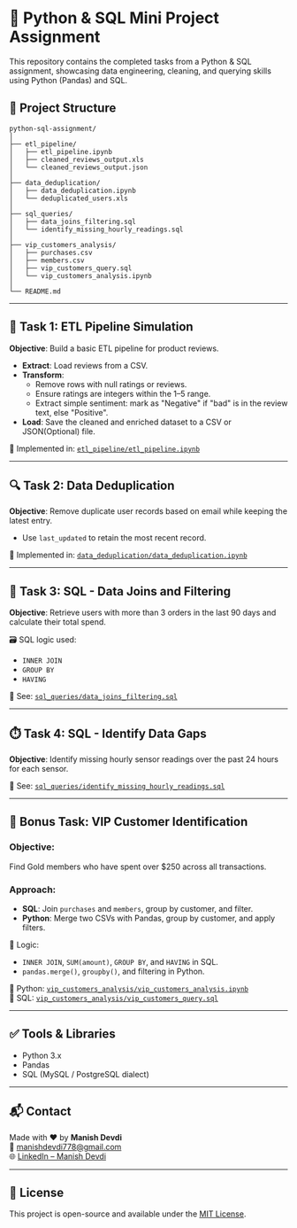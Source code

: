# 🐍 Python & SQL Mini Project Assignment

This repository contains the completed tasks from a Python & SQL assignment, showcasing data engineering, cleaning, and querying skills using Python (Pandas) and SQL.

## 📁 Project Structure
```
python-sql-assignment/
│
├── etl_pipeline/
│   ├── etl_pipeline.ipynb
│   ├── cleaned_reviews_output.xls
│   └── cleaned_reviews_output.json
│
├── data_deduplication/
│   ├── data_deduplication.ipynb
│   └── deduplicated_users.xls
│
├── sql_queries/
│   ├── data_joins_filtering.sql
│   └── identify_missing_hourly_readings.sql
│
├── vip_customers_analysis/
│   ├── purchases.csv
│   ├── members.csv
│   ├── vip_customers_query.sql
│   └── vip_customers_analysis.ipynb
│
└── README.md

```
---

## 🔄 Task 1: ETL Pipeline Simulation

**Objective**: Build a basic ETL pipeline for product reviews.

- **Extract**: Load reviews from a CSV.
- **Transform**:
  - Remove rows with null ratings or reviews.
  - Ensure ratings are integers within the 1–5 range.
  - Extract simple sentiment: mark as "Negative" if "bad" is in the review text, else "Positive".
- **Load**: Save the cleaned and enriched dataset to a CSV or JSON(Optional) file.

🔧 Implemented in: [`etl_pipeline/etl_pipeline.ipynb`](https://github.com/manishdevdi/python-sql-assignment/blob/main/etl_pipeline/etl_pipeline.ipynb
)

---

## 🔍 Task 2: Data Deduplication

**Objective**: Remove duplicate user records based on email while keeping the latest entry.

- Use `last_updated` to retain the most recent record.

🔧 Implemented in: [`data_deduplication/data_deduplication.ipynb`](https://github.com/manishdevdi/python-sql-assignment/blob/main/data_deduplication/data_deduplication.ipynb)

---

## 🧾 Task 3: SQL - Data Joins and Filtering

**Objective**: Retrieve users with more than 3 orders in the last 90 days and calculate their total spend.

🗃️ SQL logic used:
- `INNER JOIN`
- `GROUP BY`
- `HAVING`

📄 See: [`sql_queries/data_joins_filtering.sql`](https://github.com/manishdevdi/python-sql-assignment/blob/main/sql_queries/data_joins_filtering.sql)

---

## ⏱️ Task 4: SQL - Identify Data Gaps

**Objective**: Identify missing hourly sensor readings over the past 24 hours for each sensor.

📄 See: [`sql_queries/identify_missing_hourly_readings.sql`](https://github.com/manishdevdi/python-sql-assignment/blob/main/sql_queries/identify_missing_hourly_readings.sql)

---

## 🌟 Bonus Task: VIP Customer Identification

### Objective:
Find Gold members who have spent over $250 across all transactions.

### Approach:

- **SQL**: Join `purchases` and `members`, group by customer, and filter.
- **Python**: Merge two CSVs with Pandas, group by customer, and apply filters.

🧠 Logic:
- `INNER JOIN`, `SUM(amount)`, `GROUP BY`, and `HAVING` in SQL.
- `pandas.merge()`, `groupby()`, and filtering in Python.

📁 Python: [`vip_customers_analysis/vip_customers_analysis.ipynb`](https://github.com/manishdevdi/python-sql-assignment/blob/main/vip_customers_analysis/vip_customers_analysis.ipynb)   
📄 SQL: [`vip_customers_analysis/vip_customers_query.sql`](https://github.com/manishdevdi/python-sql-assignment/blob/main/vip_customers_analysis/vip_customers_query.sql)

---

## ✅ Tools & Libraries

- Python 3.x
- Pandas
- SQL (MySQL / PostgreSQL dialect)

---

## 📬 Contact

Made with ❤️ by **Manish Devdi**  
📧 [manishdevdi778@gmail.com](mailto:manishdevdi778@gmail.com)  
🌐 [LinkedIn – Manish Devdi](https://www.linkedin.com/in/manish-devdi/)

---

## 📌 License

This project is open-source and available under the [MIT License](https://github.com/manishdevdi/python-sql-assignment/blob/main/License).
